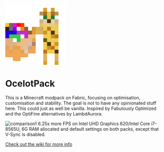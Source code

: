 ![Logo](logo.png)

# OcelotPack
This is a Minecraft modpack on Fabric, focusing on optimisation, customisation and stability. The goal is not to have any opinionated stuff here. This could just as well be vanilla.
Inspired by Fabulously Optimized and the OptiFine alternatives by LambdAurora.

![comparison1](https://user-images.githubusercontent.com/74449186/220454432-2874ea0f-530a-47b7-b3f5-3ba1a875182a.png)
6.25x more FPS on Intel UHD Graphics 620/Intel Core i7-8565U, 6G RAM allocated and default settings on both packs, except that V-Sync is disabled.

[Check out the wiki for more info](wiki)
